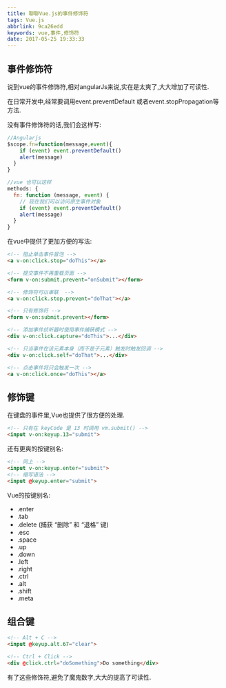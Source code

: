 ```yaml
---
title: 聊聊Vue.js的事件修饰符
tags: Vue.js
abbrlink: 9ca26edd
keywords: vue,事件,修饰符
date: 2017-05-25 19:33:33
---
```

## 事件修饰符
说到vue的事件修饰符,相对angularJs来说,实在是太爽了,大大增加了可读性.

在日常开发中,经常要调用event.preventDefault 或者event.stopPropagation等方法.

没有事件修饰符的话,我们会这样写:
```javascript
//Angularjs
$scope.fn=function(message,event){
    if (event) event.preventDefault()
    alert(message)
  }
}
```

```javascript
//vue 也可以这样
methods: {
  fn: function (message, event) {
    // 现在我们可以访问原生事件对象
    if (event) event.preventDefault()
    alert(message)
  }
}
```

在vue中提供了更加方便的写法:

``` html
<!-- 阻止单击事件冒泡 -->
<a v-on:click.stop="doThis"></a>

<!-- 提交事件不再重载页面 -->
<form v-on:submit.prevent="onSubmit"></form>

<!-- 修饰符可以串联  -->
<a v-on:click.stop.prevent="doThat"></a>

<!-- 只有修饰符 -->
<form v-on:submit.prevent></form>

<!-- 添加事件侦听器时使用事件捕获模式 -->
<div v-on:click.capture="doThis">...</div>

<!-- 只当事件在该元素本身（而不是子元素）触发时触发回调 -->
<div v-on:click.self="doThat">...</div>

<!-- 点击事件将只会触发一次 -->
<a v-on:click.once="doThis"></a>
```

## 修饰键
在键盘的事件里,Vue也提供了很方便的处理.

```html
<!-- 只有在 keyCode 是 13 时调用 vm.submit() -->
<input v-on:keyup.13="submit">
```

还有更爽的按键别名:

```html
<!-- 同上 -->
<input v-on:keyup.enter="submit">
<!-- 缩写语法 -->
<input @keyup.enter="submit">
```

Vue的按键别名:

* .enter
* .tab
* .delete (捕获 “删除” 和 “退格” 键)
* .esc
* .space
* .up
* .down
* .left
* .right
* .ctrl
* .alt
* .shift
* .meta


## 组合键

```html
<!-- Alt + C -->
<input @keyup.alt.67="clear">

<!-- Ctrl + Click -->
<div @click.ctrl="doSomething">Do something</div>
```


有了这些修饰符,避免了魔鬼数字,大大的提高了可读性.